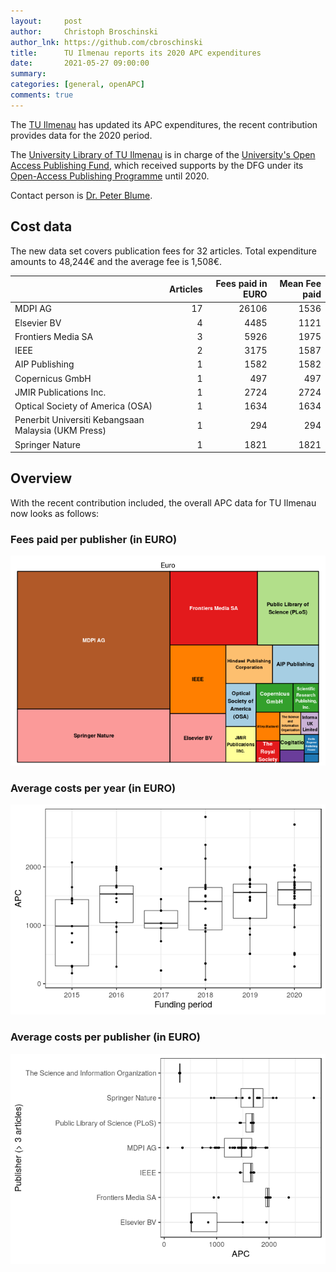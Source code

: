 ```yaml
---
layout:     post
author:     Christoph Broschinski
author_lnk: https://github.com/cbroschinski
title:      TU Ilmenau reports its 2020 APC expenditures
date:       2021-05-27 09:00:00
summary:    
categories: [general, openAPC]
comments: true
---
```




The [TU Ilmenau](https://www.tu-ilmenau.de) has updated its APC expenditures, the recent contribution provides data for the 2020 period.

The [University Library of TU Ilmenau](https://www.tu-ilmenau.de/ub/) is in charge of the [University's Open Access Publishing Fund](https://www.tu-ilmenau.de/universitaet/quicklinks/universitaetsbibliothek/forschen-publizieren/open-access/open-access-publikationsfonds), which received supports by the DFG under its [Open-Access Publishing Programme](https://www.dfg.de/en/research_funding/programmes/infrastructure/lis/open_access/infrastructure_funding/index.html#4) until 2020.

Contact person is [Dr. Peter Blume](<mailto:openaccess.ub@tu-ilmenau.de>).

## Cost data



The new data set covers publication fees for 32 articles. Total expenditure amounts to 48,244€ and the average fee is 1,508€.


|                                                    | Articles| Fees paid in EURO| Mean Fee paid|
|:---------------------------------------------------|--------:|-----------------:|-------------:|
|MDPI AG                                             |       17|             26106|          1536|
|Elsevier BV                                         |        4|              4485|          1121|
|Frontiers Media SA                                  |        3|              5926|          1975|
|IEEE                                                |        2|              3175|          1587|
|AIP Publishing                                      |        1|              1582|          1582|
|Copernicus GmbH                                     |        1|               497|           497|
|JMIR Publications Inc.                              |        1|              2724|          2724|
|Optical Society of America (OSA)                    |        1|              1634|          1634|
|Penerbit Universiti Kebangsaan Malaysia (UKM Press) |        1|               294|           294|
|Springer Nature                                     |        1|              1821|          1821|

## Overview

With the recent contribution included, the overall APC data for TU Ilmenau now looks as follows:

### Fees paid per publisher (in EURO)

![plot of chunk tree_ilmenau_2021_05_27_full](/figure/tree_ilmenau_2021_05_27_full-1.png)

###  Average costs per year (in EURO)

![plot of chunk box_ilmenau_2021_05_27_year_full](/figure/box_ilmenau_2021_05_27_year_full-1.png)

###  Average costs per publisher (in EURO)

![plot of chunk box_ilmenau_2021_05_27_publisher_full](/figure/box_ilmenau_2021_05_27_publisher_full-1.png)
